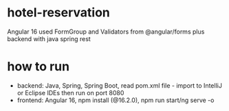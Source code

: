 # hotel-reservation
Angular 16 used FormGroup and Validators from @angular/forms plus backend with java spring rest
# how to run
- backend: Java, Spring, Spring Boot, read pom.xml file - import to IntelliJ or Eclipse IDEs then run on port 8080
- frontend: Angular 16, npm install (@16.2.0), npm run start/ng serve -o
